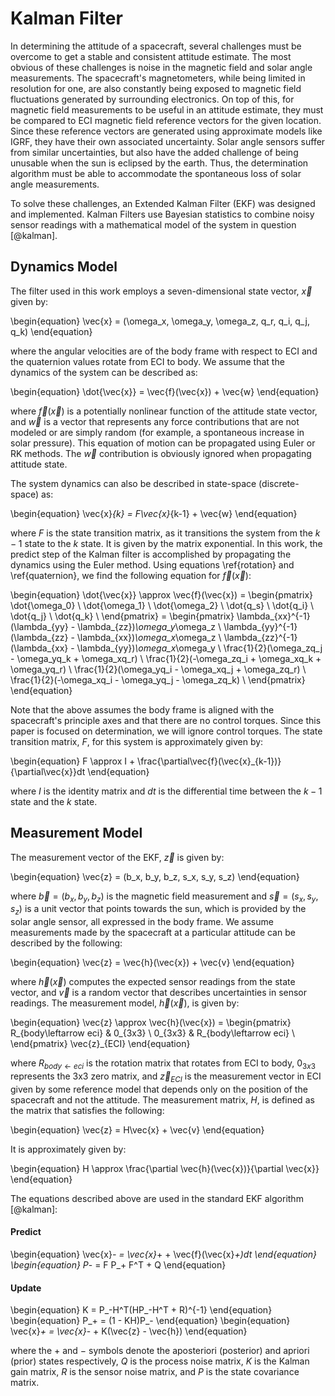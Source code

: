 
# Kalman Filter

In determining the attitude of a spacecraft, several challenges must be overcome to get a stable and consistent attitude estimate. The most obvious of these challenges is noise in the magnetic field and solar angle measurements. The spacecraft's magnetometers, while being limited in resolution for one, are also constantly being exposed to magnetic field fluctuations generated by surrounding electronics. On top of this, for magnetic field measurements to be useful in an attitude estimate, they must be compared to ECI magnetic field reference vectors for the given location. Since these reference vectors are generated using approximate models like IGRF, they have their own associated uncertainty. Solar angle sensors suffer from similar uncertainties, but also have the added challenge of being unusable when the sun is eclipsed by the earth. Thus, the determination algorithm must be able to accommodate the spontaneous loss of solar angle measurements.

To solve these challenges, an Extended Kalman Filter (EKF) was designed and implemented. Kalman Filters use Bayesian statistics to combine noisy sensor readings with a mathematical model of the system in question [@kalman].

## Dynamics Model

The filter used in this work employs a seven-dimensional state vector, $\vec{x}$ given by:

\begin{equation}
\vec{x} = (\omega_x, \omega_y, \omega_z, q_r, q_i, q_j, q_k)
\end{equation}

where the angular velocities are of the body frame with respect to ECI and the quaternion values rotate from ECI to body. We assume that the dynamics of the system can be described as:

\begin{equation}
\dot{\vec{x}} = \vec{f}(\vec{x}) + \vec{w}
\end{equation}

where $\vec{f}(\vec{x})$ is a potentially nonlinear function of the attitude state vector, and $\vec{w}$ is a vector that represents any force contributions that are not modeled or are simply random (for example, a spontaneous increase in solar pressure). This equation of motion can be propagated using Euler or RK methods. The $\vec{w}$ contribution is obviously ignored when propagating attitude state.

The system dynamics can also be described in state-space (discrete-space) as:

\begin{equation}
\vec{x}_{k} = F\vec{x}_{k-1} + \vec{w}
\end{equation}

where $F$ is the state transition matrix, as it transitions the system from the $k-1$ state to the $k$ state. It is given by the matrix exponential. In this work, the predict step of the Kalman filter is accomplished by propagating the dynamics using the Euler method. Using equations \ref{rotation} and \ref{quaternion}, we find the following equation for $\vec{f}(\vec{x})$:

\begin{equation}
\dot{\vec{x}} \approx \vec{f}(\vec{x}) = \begin{pmatrix}
            \dot{\omega_0} \\
            \dot{\omega_1} \\
            \dot{\omega_2} \\
            \dot{q_s} \\
            \dot{q_i} \\
            \dot{q_j} \\
            \dot{q_k} \\
         \end{pmatrix} = \begin{pmatrix}
                           \lambda_{xx}^{-1}(\lambda_{yy} - \lambda_{zz})*\omega_y*\omega_z \\
                           \lambda_{yy}^{-1}(\lambda_{zz} - \lambda_{xx})*\omega_x*\omega_z \\
                           \lambda_{zz}^{-1}(\lambda_{xx} - \lambda_{yy})*\omega_x*\omega_y \\
                           \frac{1}{2}(\omega_zq_j - \omega_yq_k + \omega_xq_r) \\
                           \frac{1}{2}(-\omega_zq_i + \omega_xq_k + \omega_yq_r) \\
                           \frac{1}{2}(\omega_yq_i - \omega_xq_j + \omega_zq_r)  \\
                           \frac{1}{2}(-\omega_xq_i - \omega_yq_j - \omega_zq_k) \\
                        \end{pmatrix}
\end{equation}

Note that the above assumes the body frame is aligned with the spacecraft's principle axes and that there are no control torques. Since this paper is focused on determination, we will ignore control torques. The state transition matrix, $F$, for this system is approximately given by:

\begin{equation}
F \approx I + \frac{\partial\vec{f}(\vec{x}_{k-1})}{\partial\vec{x}}dt
\end{equation}

where $I$ is the identity matrix and $dt$ is the differential time between the $k-1$ state and the $k$ state.

## Measurement Model

The measurement vector of the EKF, $\vec{z}$ is given by:

\begin{equation}
\vec{z} = (b_x, b_y, b_z, s_x, s_y, s_z)
\end{equation}

where $\vec{b} = (b_x, b_y, b_z)$ is the magnetic field measurement and $\vec{s} = (s_x, s_y, s_z)$ is a unit vector that points towards the sun, which is provided by the solar angle sensor, all expressed in the body frame. We assume measurements made by the spacecraft at a particular attitude can be described by the following:

\begin{equation}
\vec{z} = \vec{h}(\vec{x}) + \vec{v}
\end{equation}

where $\vec{h}(\vec{x})$ computes the expected sensor readings from the state vector, and $\vec{v}$ is a random vector that describes uncertainties in sensor readings. The measurement model, $\vec{h}(\vec{x})$, is given by:

\begin{equation}
\vec{z} \approx \vec{h}(\vec{x}) = \begin{pmatrix}
R_{body\leftarrow eci} & 0_{3x3} \\
0_{3x3} & R_{body\leftarrow eci} \\
\end{pmatrix} \vec{z}_{ECI}
\end{equation}

where $R_{body\leftarrow eci}$ is the rotation matrix that rotates from ECI to body, $0_{3x3}$ represents the 3x3 zero matrix, and $\vec{z}_{ECI}$ is the measurement vector in ECI given by some reference model that depends only on the position of the spacecraft and not the attitude. The measurement matrix, $H$, is defined as the matrix that satisfies the following:

\begin{equation}
\vec{z} = H\vec{x} + \vec{v}
\end{equation}

It is approximately given by:

\begin{equation}
H \approx \frac{\partial \vec{h}(\vec{x})}{\partial \vec{x}}
\end{equation}

The equations described above are used in the standard EKF algorithm [@kalman]:

#### Predict
\begin{equation}
\vec{x}_- = \vec{x}_+ + \vec{f}(\vec{x}_+)dt
\end{equation}
\begin{equation}
P_- = F P_+ F^T + Q
\end{equation}

#### Update

\begin{equation}
K = P_-H^T(HP_-H^T + R)^{-1}
\end{equation}
\begin{equation}
P_+ = (1 - KH)P_-
\end{equation}
\begin{equation}
\vec{x}_+ = \vec{x}_- + K(\vec{z} - \vec{h})
\end{equation}

where the $+$ and $-$ symbols denote the aposteriori (posterior) and apriori (prior) states respectively, $Q$ is the process noise matrix, $K$ is the Kalman gain matrix, $R$ is the sensor noise matrix, and $P$ is the state covariance matrix.